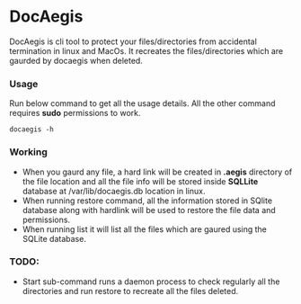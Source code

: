 # DocAegis

DocAegis is cli tool to protect your files/directories from accidental termination in linux and MacOs. It recreates the files/directories which are gaurded by docaegis when deleted.

### Usage

Run below command to get all the usage details. All the other command requires **sudo** permissions to work.

```
docaegis -h
```

### Working

* When you gaurd any file, a hard link will be created in **.aegis** directory of the file location and all the file info will be stored inside **SQLLite** database at /var/lib/docaegis.db location in linux.
* When running restore command, all the information stored in SQlite database along with hardlink will be used to restore the file data and permissions.
* When running list it will list all the files which are gaured using the SQLite database.

### TODO:

* Start sub-command runs a daemon process to check regularly all the directories and run restore to recreate all the files deleted.
